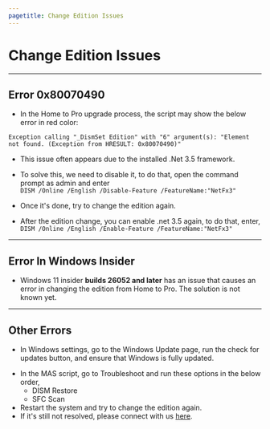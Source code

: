 ```yaml
---
pagetitle: Change Edition Issues
---
```


# Change Edition Issues

------------------------------------------------------------------------

## Error 0x80070490

-   In the Home to Pro upgrade process, the script may show the below error in red color:

```         
Exception calling "_DismSet Edition" with "6" argument(s): "Element not found. (Exception from HRESULT: 0x80070490)"
```

-   This issue often appears due to the installed .Net 3.5 framework.

-   To solve this, we need to disable it, to do that, open the command prompt as admin and enter\
    `DISM /Online /English /Disable-Feature /FeatureName:"NetFx3"`

-   Once it's done, try to change the edition again.

-   After the edition change, you can enable .net 3.5 again, to do that, enter,\
    `DISM /Online /English /Enable-Feature /FeatureName:"NetFx3"`

------------------------------------------------------------------------

## Error In Windows Insider

-   Windows 11 insider **builds 26052 and later** has an issue that causes an error in changing the edition from Home to Pro. The solution is not known yet.

------------------------------------------------------------------------

## Other Errors

-   In Windows settings, go to the Windows Update page, run the check for updates button, and ensure that Windows is fully updated.

<!-- -->

-   In the MAS script, go to Troubleshoot and run these options in the below order,
    -   DISM Restore
    -   SFC Scan
-   Restart the system and try to change the edition again.
-   If it's still not resolved, please connect with us [here](troubleshoot.html).
